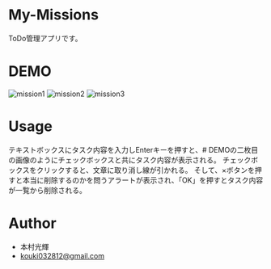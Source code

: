 # My-Missions
ToDo管理アプリです。

# DEMO
 
![mission1](https://user-images.githubusercontent.com/53996136/80787903-b41df580-8bc2-11ea-9c3e-75efb2c907e2.png)
![mission2](https://user-images.githubusercontent.com/53996136/80787940-d152c400-8bc2-11ea-9c19-30d04b7de41e.png)
![mission3](https://user-images.githubusercontent.com/53996136/80787961-df084980-8bc2-11ea-8b6f-e62a35013fa5.png)
 
# Usage
 
テキストボックスにタスク内容を入力しEnterキーを押すと、# DEMOの二枚目の画像のようにチェックボックスと共にタスク内容が表示される。
チェックボックスをクリックすると、文章に取り消し線が引かれる。
そして、×ボタンを押すと本当に削除するのかを問うアラートが表示され、「OK」を押すとタスク内容が一覧から削除される。
 
# Author
 
* 本村光輝
* kouki032812@gmail.com
